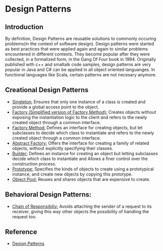 # Design Patterns

## Introduction

By definition, Design Patterns are reusable solutions to commonly occuring problems(in the context of software design). Design patterns were started as best practices that were applied again and again to similar problems encountered in different contexts. They become popular after they were collected, in a formalized form, in the Gang Of Four book in 1994. Originally published with c++ and smaltalk code samples, design patterns are very popular in Java and C# can be applied in all object oriented languanges. In functional languages like Scala, certain patterns are not necesary anymore. 

## Creational Design Patterns
- [Singleton:](singleton-pattern.md) Ensures that only one instance of a class is created and provide a global access point to the object.
- [Factory (Simplified version of Factory Method):](factory-pattern.md) Creates objects without exposing the instantiation logic to the client and refers to the newly created object through a common interface. 
- [Factory Method:](factory-method-pattern.md) Defines an interface for creating objects, but let subclasses to decide which class to instantiate and refers to the newly created object through a common interface.
- [Abstract Factory:](abstract-factory-pattern.md) Offers the interface for creating a family of related objects, without explicitly specifying their classes. 
- [Builder:](builder-pattern.md) Defines an instance for creating an object but letting subclasses decide which class to instantiate and Allows a finer control over the construction process. 
- [Prototype:](prototype-pattern.md) Specifies the kinds of objects to create using a prototypical instance, and create new objects by copying this prototype.
- [Object Pool:](object-pool-pattern.md) Reuses and shares objects that are expensive to create. 

## Behavioral Design Patterns:
- [Chain of Responsibiliy:](chain-of-responsibility-pattern.md) Avoids attaching the sender of a request to its receiver, giving this way other objects the possibility of handling the request too.
<!-- 
- [责任链.md](设计模式%20-%20责任链.md)
- [命令.md](设计模式%20-%20命令.md)
- [解释器.md](设计模式%20-%20解释器.md)
- [迭代器.md](设计模式%20-%20迭代器.md)
- [中介者.md](设计模式%20-%20中介者.md)
- [备忘录.md](设计模式%20-%20备忘录.md)
- [观察者.md](设计模式%20-%20观察者.md)
- [状态.md](设计模式%20-%20状态.md)
- [策略.md](设计模式%20-%20策略.md)
- [模板方法.md](设计模式%20-%20模板方法.md)
- [访问者.md](设计模式%20-%20访问者.md)
- [空对象.md](设计模式%20-%20空对象.md)

## 四、结构型

- [适配器.md](设计模式%20-%20适配器.md)
- [桥接.md](设计模式%20-%20桥接.md)
- [组合.md](设计模式%20-%20组合.md)
- [装饰.md](设计模式%20-%20装饰.md)
- [外观.md](设计模式%20-%20外观.md)
- [享元.md](设计模式%20-%20享元.md)
- [代理.md](设计模式%20-%20代理.md) -->

## Reference
- [Design Patterns](http://www.oodesign.com/)
